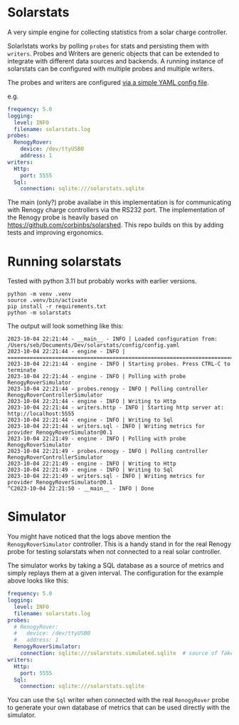 # Solarstats

A very simple engine for collecting statistics from a solar charge controller.

Solarlstats works by polling `probes` for stats and persisting them with `writers`.  Probes and Writers are generic objects that can be extended to integrate with different data sources and backends. A running instance of solarstats can be configured with multiple probes and multiple writers.

The probes and writers are configured [via a simple YAML config file](config/README.md).

e.g.

```yaml
frequency: 5.0
logging:
  level: INFO
  filename: solarstats.log
probes:
  RenogyRover:
    device: /dev/ttyUSB0
    address: 1
writers:
  Http:
    port: 5555
  Sql:
    connection: sqlite:///solarstats.sqlite
```

The main (only?) probe availabe in this implementation is for communicating with Renogy charge controllers via the RS232 port. The implementation of the Renogy probe is heavily based on https://github.com/corbinbs/solarshed. This repo builds on this by adding tests and improving ergonomics.

# Running solarstats

Tested with python 3.11 but probably works with earlier versions.

```
python -m venv .venv
source .venv/bin/activate
pip install -r requirements.txt
python -m solarstats
```

The output will look something like this:
```
2023-10-04 22:21:44 - __main__ - INFO | Loaded configuration from: /Users/seb/Documents/Dev/solarstats/config/config.yaml
2023-10-04 22:21:44 - engine - INFO | ================================================================================
2023-10-04 22:21:44 - engine - INFO | Starting probes. Press CTRL-C to terminate
2023-10-04 22:21:44 - engine - INFO | Polling with probe RenogyRoverSimulator
2023-10-04 22:21:44 - probes.renogy - INFO | Polling controller RenogyRoverControllerSimulator
2023-10-04 22:21:44 - engine - INFO | Writing to Http
2023-10-04 22:21:44 - writers.http - INFO | Starting http server at: http://localhost:5555
2023-10-04 22:21:44 - engine - INFO | Writing to Sql
2023-10-04 22:21:44 - writers.sql - INFO | Writing metrics for provider RenogyRoverSimulator@0.1
2023-10-04 22:21:49 - engine - INFO | Polling with probe RenogyRoverSimulator
2023-10-04 22:21:49 - probes.renogy - INFO | Polling controller RenogyRoverControllerSimulator
2023-10-04 22:21:49 - engine - INFO | Writing to Http
2023-10-04 22:21:49 - engine - INFO | Writing to Sql
2023-10-04 22:21:49 - writers.sql - INFO | Writing metrics for provider RenogyRoverSimulator@0.1
^C2023-10-04 22:21:50 - __main__ - INFO | Done
```

# Simulator

You might have noticed that the logs above mention the `RenogyRoverSimulator` controller. This is a
handy stand in for the real Renogy probe for testing solarstats when not connected to a real solar
controller.

The simulator works by taking a SQL database as a source of metrics and simply replays them at a given interval. The configuration for the example above looks like this:

```yaml
frequency: 5.0
logging:
  level: INFO
  filename: solarstats.log
probes:
  # RenogyRover:
  #   device: /dev/ttyUSB0
  #   address: 1
  RenogyRoverSimulator:
    connection: sqlite:///solarstats.simulated.sqlite  # source of fake metrics
writers:
  Http:
    port: 5555
  Sql:
    connection: sqlite:///solarstats.sqlite
```

You can use the `Sql` writer when connected with the real `RenogyRover` probe to generate your own database of metrics that can be used directly with the simulator.